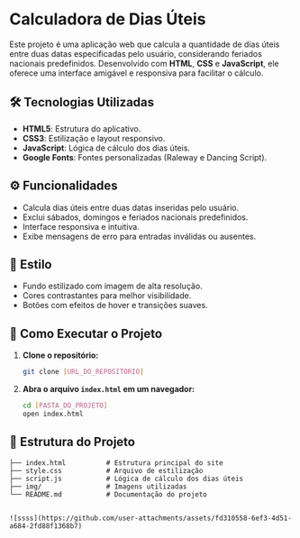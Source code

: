 # Calculadora de Dias Úteis

Este projeto é uma aplicação web que calcula a quantidade de dias úteis entre duas datas especificadas pelo usuário, considerando feriados nacionais predefinidos. Desenvolvido com **HTML**, **CSS** e **JavaScript**, ele oferece uma interface amigável e responsiva para facilitar o cálculo.

## 🛠 Tecnologias Utilizadas

- **HTML5**: Estrutura do aplicativo.
- **CSS3**: Estilização e layout responsivo.
- **JavaScript**: Lógica de cálculo dos dias úteis.
- **Google Fonts**: Fontes personalizadas (Raleway e Dancing Script).

## ⚙️ Funcionalidades

- Calcula dias úteis entre duas datas inseridas pelo usuário.
- Exclui sábados, domingos e feriados nacionais predefinidos.
- Interface responsiva e intuitiva.
- Exibe mensagens de erro para entradas inválidas ou ausentes.

## 🎨 Estilo

- Fundo estilizado com imagem de alta resolução.
- Cores contrastantes para melhor visibilidade.
- Botões com efeitos de hover e transições suaves.

## 🚀 Como Executar o Projeto

1. **Clone o repositório:**
   ```bash
   git clone [URL_DO_REPOSITORIO]
   ```

2. **Abra o arquivo `index.html` em um navegador:**
   ```bash
   cd [PASTA_DO_PROJETO]
   open index.html
   ```

## 📂 Estrutura do Projeto

```
├── index.html          # Estrutura principal do site
├── style.css           # Arquivo de estilização
├── script.js           # Lógica de cálculo dos dias úteis
├── img/                # Imagens utilizadas
└── README.md           # Documentação do projeto


![ssss](https://github.com/user-attachments/assets/fd310558-6ef3-4d51-a684-2fd88f1368b7)


